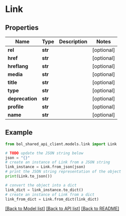 # Link


## Properties

Name | Type | Description | Notes
------------ | ------------- | ------------- | -------------
**rel** | **str** |  | [optional] 
**href** | **str** |  | [optional] 
**hreflang** | **str** |  | [optional] 
**media** | **str** |  | [optional] 
**title** | **str** |  | [optional] 
**type** | **str** |  | [optional] 
**deprecation** | **str** |  | [optional] 
**profile** | **str** |  | [optional] 
**name** | **str** |  | [optional] 

## Example

```python
from bol_shared_api_client.models.link import Link

# TODO update the JSON string below
json = "{}"
# create an instance of Link from a JSON string
link_instance = Link.from_json(json)
# print the JSON string representation of the object
print(Link.to_json())

# convert the object into a dict
link_dict = link_instance.to_dict()
# create an instance of Link from a dict
link_from_dict = Link.from_dict(link_dict)
```
[[Back to Model list]](../README.md#documentation-for-models) [[Back to API list]](../README.md#documentation-for-api-endpoints) [[Back to README]](../README.md)


